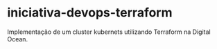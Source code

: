 # iniciativa-devops-terraform
Implementação de um cluster kubernets utilizando Terraform na Digital Ocean.
